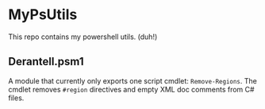 # MyPsUtils

This repo contains my powershell utils. (duh!)

## Derantell.psm1

A module that currently only exports one script cmdlet: `Remove-Regions`. The cmdlet removes `#region` directives and empty XML doc comments from C# files. 